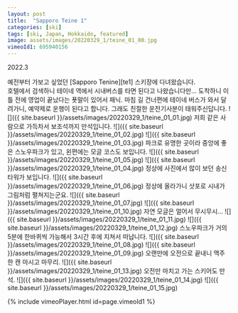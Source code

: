 ```yaml
---
layout: post
title:  "Sapporo Teine 1"
categories: [ski]
tags: [ski, Japan, Hokkaido, featured]
image: assets/images/20220329_1/teine_01_00.jpg
vimeoId1: 695940156
---
```

2022.3

예전부터 가보고 싶었던 [Sapporo Tenine][te1] 스키장에 다녀왔습니다.<br>
호텔에서 검색하니 테이네 역에서 시내버스를 타면 된다고 나왔습니다만...
도착하니 이틀 전에 영업이 끝났다는 푯말이 있어서 패닉.
마침 길 건너편에 테이네 버스가 와서 달려가니, 예약제로 운행이 된다고 합니다.
그래도 친절한 운전기사분이 태워주신답니다.
![]({{ site.baseurl }}/assets/images/20220329_1/teine_01_01.jpg)
저희 같은 사람으로 가득차서 보조석까지 만석입니다.
![]({{ site.baseurl }}/assets/images/20220329_1/teine_01_02.jpg)
![]({{ site.baseurl }}/assets/images/20220329_1/teine_01_03.jpg)
파크로 유명한 곳이라 중앙에 좋은 스노우파크가 있고, 왼편에는 모글 코스도 보입니다.
![]({{ site.baseurl }}/assets/images/20220329_1/teine_01_05.jpg)
![]({{ site.baseurl }}/assets/images/20220329_1/teine_01_04.jpg)
정상에 사진에서 많이 보던 송신타워가 보입니다.
![]({{ site.baseurl }}/assets/images/20220329_1/teine_01_06.jpg)
정상에 올라가니 삿포로 시내가 그림처럼 펼쳐지는군요.
![]({{ site.baseurl }}/assets/images/20220329_1/teine_01_07.jpg)
![]({{ site.baseurl }}/assets/images/20220329_1/teine_01_10.jpg)
자연 모글은 얼어서 무시무시...
![]({{ site.baseurl }}/assets/images/20220329_1/teine_01_11.jpg)
![]({{ site.baseurl }}/assets/images/20220329_1/teine_01_12.jpg)
스노우파크가 거의 5분에 한바퀴씩 가능해서 3시간 후에 지쳐서 떠납니다.
![]({{ site.baseurl }}/assets/images/20220329_1/teine_01_08.jpg)
![]({{ site.baseurl }}/assets/images/20220329_1/teine_01_09.jpg)
오랜만에 오전으로 끝내니 맥주 한 캔 마시고 마무리.
![]({{ site.baseurl }}/assets/images/20220329_1/teine_01_13.jpg)
오전만 마치고 가는 스키어도 만석.
![]({{ site.baseurl }}/assets/images/20220329_1/teine_01_14.jpg)
![]({{ site.baseurl }}/assets/images/20220329_1/teine_01_15.jpg)

{% include vimeoPlayer.html id=page.vimeoId1 %}

[teine1]: https://sapporo-teine.com/snow/lang/en/
